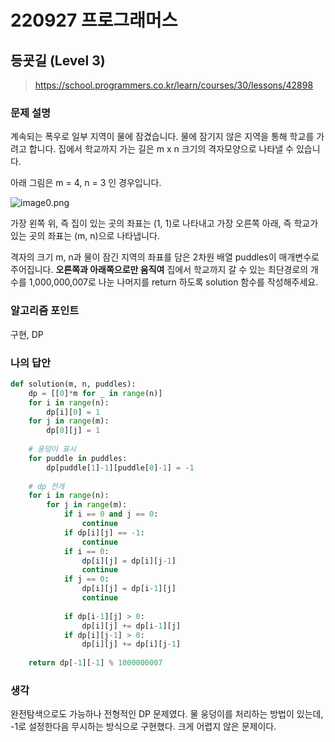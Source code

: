 # 220927 프로그래머스

## 등굣길 (Level 3)

> https://school.programmers.co.kr/learn/courses/30/lessons/42898

### 문제 설명

계속되는 폭우로 일부 지역이 물에 잠겼습니다. 물에 잠기지 않은 지역을 통해 학교를 가려고 합니다. 집에서 학교까지 가는 길은 m x n 크기의 격자모양으로 나타낼 수 있습니다.

아래 그림은 m = 4, n = 3 인 경우입니다.

![image0.png](https://grepp-programmers.s3.amazonaws.com/files/ybm/056f54e618/f167a3bc-e140-4fa8-a8f8-326a99e0f567.png)

가장 왼쪽 위, 즉 집이 있는 곳의 좌표는 (1, 1)로 나타내고 가장 오른쪽 아래, 즉 학교가 있는 곳의 좌표는 (m, n)으로 나타냅니다.

격자의 크기 m, n과 물이 잠긴 지역의 좌표를 담은 2차원 배열 puddles이 매개변수로 주어집니다. **오른쪽과 아래쪽으로만 움직여** 집에서 학교까지 갈 수 있는 최단경로의 개수를 1,000,000,007로 나눈 나머지를 return 하도록 solution 함수를 작성해주세요.

### 알고리즘 포인트

구현, DP

### 나의 답안

```python
def solution(m, n, puddles):
    dp = [[0]*m for _ in range(n)]
    for i in range(n):
        dp[i][0] = 1
    for j in range(m):
        dp[0][j] = 1
    
    # 웅덩이 표시
    for puddle in puddles:
        dp[puddle[1]-1][puddle[0]-1] = -1
    
    # dp 전개
    for i in range(n):
        for j in range(m):
            if i == 0 and j == 0:
                continue
            if dp[i][j] == -1:
                continue
            if i == 0:
                dp[i][j] = dp[i][j-1]
                continue
            if j == 0:
                dp[i][j] = dp[i-1][j]
                continue
            
            if dp[i-1][j] > 0:
                dp[i][j] += dp[i-1][j]
            if dp[i][j-1] > 0:
                dp[i][j] += dp[i][j-1]
            
    return dp[-1][-1] % 1000000007
```

### 생각

완전탐색으로도 가능하나 전형적인 DP 문제였다. 물 웅덩이를 처리하는 방법이 있는데, -1로 설정한다음 무시하는 방식으로 구현했다. 크게 어렵지 않은 문제이다.
